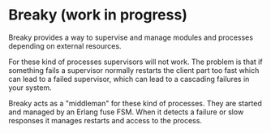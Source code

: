 Breaky (work in progress)
=========================

Breaky provides a way to supervise and manage modules and processes depending on external resources.

For these kind of processes supervisors will not work. The problem is that if something fails a 
supervisor normally restarts the client part too fast which can lead to a failed supervisor, which
can lead to a cascading failures in your system. 

Breaky acts as a "middleman" for these kind of processes. They are started and managed by an Erlang
fuse FSM. When it detects a failure or slow responses it manages restarts and access to the process.


